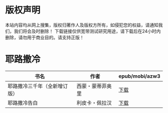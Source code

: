 # 版权声明

本站内容均从网上搜集，版权归著作人及版权方所有，如侵犯您的权益，请通知我们，我们将会及时删除！ 下载链接仅供宽带测试研究用途，请下载后在24小时内删除，请勿用于商业目的。请支持正版！

# 耶路撒冷

| 书名 | 作者 | epub/mobi/azw3 |
| --- | --- | --- |
| 耶路撒冷三千年（全新增订版） | 西蒙・蒙蒂菲奥里 | [下载](https://url89.ctfile.com/f/31084289-1357049185-d3408d?p=8866) |
| 耶路撒冷告白 | 利皮卡・佩拉汉 | [下载](https://url89.ctfile.com/f/31084289-1357021831-73809c?p=8866) |

